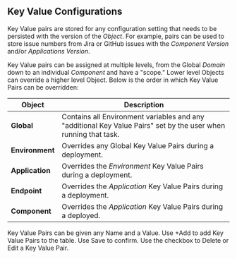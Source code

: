 ## Key Value Configurations

Key Value pairs are stored for any configuration setting that needs to be persisted with the version of the _Object_. For example, pairs can be used to store issue numbers from Jira or GitHub issues with the _Component Version_ and/or _Applications Version_.

Key Value pairs can be assigned at multiple levels, from the Global _Domain_ down to an individual _Component_ and have a "scope." Lower level Objects can override a higher level Object.  Below is the order in which Key Value Pairs can be overridden:

| Object          | Description                                                                                                     |
|-----------------|-----------------------------------------------------------------------------------------------------------------|
| **Global**      | Contains all Environment variables and any "additional Key Value Pairs" set by the user when running that task. |
| **Environment** | Overrides any Global Key Value Pairs during a deployment.                                                       |
| **Application** | Overrides the _Environment_ Key Value Pairs during a deployment.                                                 |
| **Endpoint**    | Overrides the _Application_ Key Value Pairs during a deployment.                                                |
| **Component** | Overrides the  _Application_ Key Value Pairs during a deployed.

Key Value Pairs can be given any Name and a Value. Use +Add to add Key Value Pairs to the table. Use Save to confirm.  Use the checkbox to Delete or Edit a Key Value Pair.

